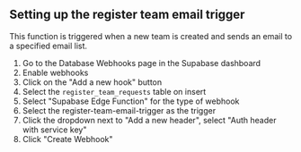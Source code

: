 ## Setting up the register team email trigger

This function is triggered when a new team is created and sends an email to a specified email list.

1. Go to the Database Webhooks page in the Supabase dashboard
2. Enable webhooks
3. Click on the "Add a new hook" button
4. Select the `register_team_requests` table on insert
5. Select "Supabase Edge Function" for the type of webhook
6. Select the register-team-email-trigger as the trigger 
7. Click the dropdown next to "Add a new header", select "Auth header with service key"
8. Click "Create Webhook"
